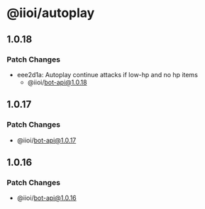 # @iioi/autoplay

## 1.0.18

### Patch Changes

-   eee2d1a: Autoplay continue attacks if low-hp and no hp items
    -   @iioi/bot-api@1.0.18

## 1.0.17

### Patch Changes

-   @iioi/bot-api@1.0.17

## 1.0.16

### Patch Changes

-   @iioi/bot-api@1.0.16
